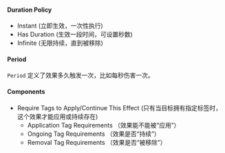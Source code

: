 #### Duration Policy
- Instant  (立即生效，一次性执行)
- Has Duration (生效一段时间，可设置秒数)
- Infinite (无限持续，直到被移除)

#### Period

`Period` 定义了效果多久触发一次，比如每秒伤害一次。

#### Components

- Require Tags to Apply/Continue This Effect (只有当目标拥有指定标签时，这个效果才能应用或持续存在)
	- Application Tag Requirements （效果能不能被“应用”）
	- Ongoing Tag Requirements （效果是否“持续”）
	- Removal Tag Requirements （效果是否“被移除”）